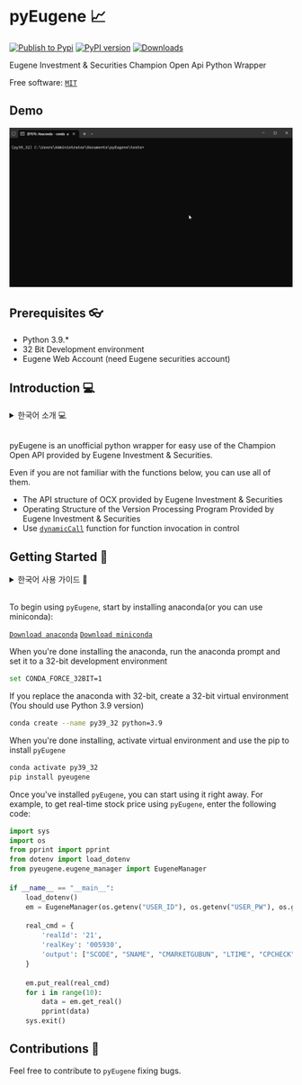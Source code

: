 # pyEugene 📈

[![Publish to Pypi](https://github.com/Choih0401/pyEugene/actions/workflows/publish.yml/badge.svg)](https://github.com/Choih0401/pyEugene/actions/workflows/publish.yml)
[![PyPI version](https://badge.fury.io/py/pyeugene.svg)](https://badge.fury.io/py/pyeugene)
[![Downloads](https://static.pepy.tech/personalized-badge/pyeugene?period=month&units=international_system&left_color=grey&right_color=brightgreen&left_text=Downloads)](https://pepy.tech/project/pyeugene)


Eugene Investment & Securities Champion Open Api Python Wrapper

Free software: [`MIT`](https://github.com/Choih0401/pyEugene/blob/main/LICENSE)

## Demo

![Demo](https://raw.githubusercontent.com/Choih0401/pyEugene/master/images/testRealApi.gif)

## Prerequisites 👓

- Python 3.9.*
- 32 Bit Development environment
- Eugene Web Account (need Eugene securities account)

## Introduction 💻

<details>
<summary>한국어 소개 💻</summary>
pyEugene은 유진투자증권에서 제공하는 Champion Open API를 쉽게 사용하기 위한 비공식 python wrapper입니다.

아래의 기능들을 잘 모르더라도 충분히 모든 기능을 사용할 수 있습니다.

* 유진투자증권에서 제공하는 OCX의 API 구조
* 유진투자증권에서 제공하는 버전처리 프로그램의 작동 구조
* 컨트롤에서 함수 호출을 위한 [`dynamicCall`](https://doc.qt.io/qt-5/qaxbase.html#dynamicCall) 함수 사용
</details>
&nbsp

pyEugene is an unofficial python wrapper for easy use of the Champion Open API provided by Eugene Investment & Securities.

Even if you are not familiar with the functions below, you can use all of them.

* The API structure of OCX provided by Eugene Investment & Securities
* Operating Structure of the Version Processing Program Provided by Eugene Investment & Securities
* Use [`dynamicCall`](https://doc.qt.io/qt-5/qaxbase.html#dynamicCall) function for function invocation in control


## Getting Started 🚀

<details>
<summary>한국어 사용 가이드 🚀</summary>

`pyEugene`을 사용하기 위해서는 아나콘다를 설치해야 합니다(미니콘다를 설치해 사용할 수도 있습니다)

[`아나콘다 다운로드`](https://www.anaconda.com/download/)
[`미니콘다 다운로드`](https://docs.conda.io/projects/miniconda/en/latest/index.html)

아나콘다 다운로드가 완료 되었으면 아나콘다 프롬프트를 실행해 32bit 개발환경으로 설정해줘야 합니다

```sh
set CONDA_FORCE_32BIT=1
```

32bit로 설정이 완료 되었으면 32bit 가상 개발 환경을 만들어줍니다
(파이썬 3.9 버전을 사용해야 합니다)

```sh
conda create --name py39_32 python=3.9
```

설치가 모두 끝나면 가상환경을 실행하고 pip를 통해 `pyEugene`을 설치해줍니다

```sh
conda activate py39_32
pip install pyeugene
```

다음부터는 `pyEugene`을 설치하지 않고도 기능을 사용할 수 있습니다.
간단한 예시로 `pyEugene`을 이용해 실시간 시세를 받아오려면 아래 코드를 사용하면 됩니다

```python
import sys
import os
from pprint import pprint
from dotenv import load_dotenv
from pyeugene.eugene_manager import EugeneManager

if __name__ == "__main__":
    load_dotenv()
    em = EugeneManager(os.getenv("USER_ID"), os.getenv("USER_PW"), os.getenv("CERT_PW"))

    real_cmd = {
        'realId': '21',
        'realKey': '005930',
        'output': ["SCODE", "SNAME", "CMARKETGUBUN", "LTIME", "CPCHECK", "LDIFF", "LCPRICE"]
    }

    em.put_real(real_cmd)
    for i in range(10):
        data = em.get_real()
        pprint(data)
    sys.exit()
```
</details>
&nbsp

To begin using `pyEugene`, start by installing anaconda(or you can use miniconda):

[`Download anaconda`](https://www.anaconda.com/download/)
[`Download miniconda`](https://docs.conda.io/projects/miniconda/en/latest/index.html)

When you're done installing the anaconda, run the anaconda prompt and set it to a 32-bit development environment

```sh
set CONDA_FORCE_32BIT=1
```

If you replace the anaconda with 32-bit, create a 32-bit virtual environment
(You should use Python 3.9 version)

```sh
conda create --name py39_32 python=3.9
```

When you're done installing, activate virtual environment and use the pip to install `pyEugene`

```sh
conda activate py39_32
pip install pyeugene
```

Once you've installed `pyEugene`, you can start using it right away.
For example, to get real-time stock price using `pyEugene`, enter the following code:

```python
import sys
import os
from pprint import pprint
from dotenv import load_dotenv
from pyeugene.eugene_manager import EugeneManager

if __name__ == "__main__":
    load_dotenv()
    em = EugeneManager(os.getenv("USER_ID"), os.getenv("USER_PW"), os.getenv("CERT_PW"))

    real_cmd = {
        'realId': '21',
        'realKey': '005930',
        'output': ["SCODE", "SNAME", "CMARKETGUBUN", "LTIME", "CPCHECK", "LDIFF", "LCPRICE"]
    }

    em.put_real(real_cmd)
    for i in range(10):
        data = em.get_real()
        pprint(data)
    sys.exit()
```

## Contributions 💬

Feel free to contribute to `pyEugene` fixing bugs.